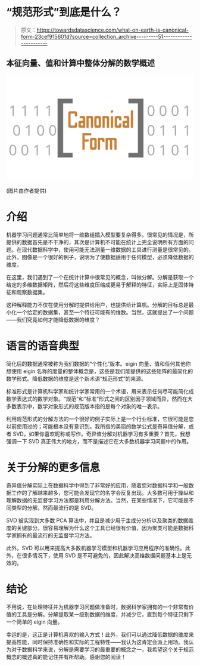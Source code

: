 # “规范形式”到底是什么？

> 原文：<https://towardsdatascience.com/what-on-earth-is-canonical-form-23cef915601d?source=collection_archive---------51----------------------->

## 本征向量、值和计算中整体分解的数学概述

![](img/28360263c15be947f349b8bdf711c78c.png)

(图片由作者提供)

# 介绍

机器学习问题通常比简单地将一维数组插入模型要复杂得多。很常见的情况是，所提供的数据首先是不干净的，其次是计算机不可能在统计上完全说明所有方面的问题。在现代数据科学中，使用可能无法测量一维数据的工具进行测量是很常见的。此外，图像是一个很好的例子，说明为了使数据适用于任何模型，必须降低数据的维度。

在这里，我们遇到了一个在统计计算中很常见的概念，叫做分解。分解是获取一个给定的多维数据矩阵，然后将这些维度压缩成更易于解释的特征，实际上是固体特征和观察数据集。

这种解释能力不仅在使用分解时提供给用户，也提供给计算机。分解的目标总是最小化一个给定的数据集，甚至一个特征可能有的维数。当然，这就提出了一个问题——我们究竟如何才能降低数据的维度？

# 语言的语音典型

简化后的数据通常被称为我们数据的“个性化”版本。eigin 向量、值和任何其他你想使用 eigin 名称的度量的整体概念是，这些是我们能提供的这些矩阵的最简化的数学形式。降低数据的维度是这个新术语“规范形式”的来源。

标准形式是计算机科学家和统计学家常用的一个术语，用来表示任何尽可能简化成数学表达式的数学对象。“规范”和“标准”形式之间的区别因子领域而异，然而在大多数表示中，数学对象形式的规范版本指的是每个对象的唯一表示。

利用规范形式的分解方法的一个很好的例子实际上是一个行业标准，它很可能是您以前使用过的；可能根本没有意识到。我所指的美丽的数学公式是奇异值分解，或者 SVD，如果你喜欢昵称或写作。奇异值分解对机器学习有多重要？首先，我想强调一下 SVD 真正伟大的地方，而不是描述它在大多数机器学习问题中的作用。

# 关于分解的更多信息

奇异值分解实际上在数据科学中得到了非常好的应用，随着您对数据科学和一般数据工作的了解越来越多，您可能会发现它的名字会反复出现。大多数可用于操纵和理解数据的无监督学习方法都是利用分解方法。当然，在某些情况下，它可能是不同类型的分解，然而最流行的是 SVD。

SVD 被实现到大多数 PCA 算法中，并且是减少用于主成分分析以及聚类的数据维度的关键部分。很容易理解为什么这个工具已经很有价值，因为聚类可能是数据科学家拥有的最流行的无监督学习方法。

此外，SVD 可以用来提高大多数机器学习模型和机器学习应用程序的准确性。此外，在很多情况下，使用 SVD 是不可避免的，因此解决高维数据问题基本上是无效的。

# 结论

不用说，在处理特征并为机器学习问题做准备时，数据科学家拥有的一个非常有价值的工具是分解。分解提取某一级别数据的维度，并减少它，直到每个特征只剩下一个简单的 eigin 向量。

幸运的是，这正是计算机喜欢的输入方式！此外，我们可以通过降低数据的维度来提高性能，同时保持准确性和实际的工程特性——我认为这肯定会派上用场。我认为对于数据科学来说，分解是需要学习的最重要的概念之一，我希望这个关于规范概念的概述真的能记住并有所帮助。感谢您的阅读！